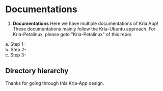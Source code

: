 # Documentations

1. **Documentations**
Here we have multiple documentations of Kria App! \
These documentations mainly follow the Kria-Ubuntu approach. For Kria-Petalinux, please goto "Kria-Petalinux" of this repo\

a. Step 1- \
b. Step 2- \
c. Step 3- 

## Directory hierarchy


Thanks for going through this Kria-App design.

